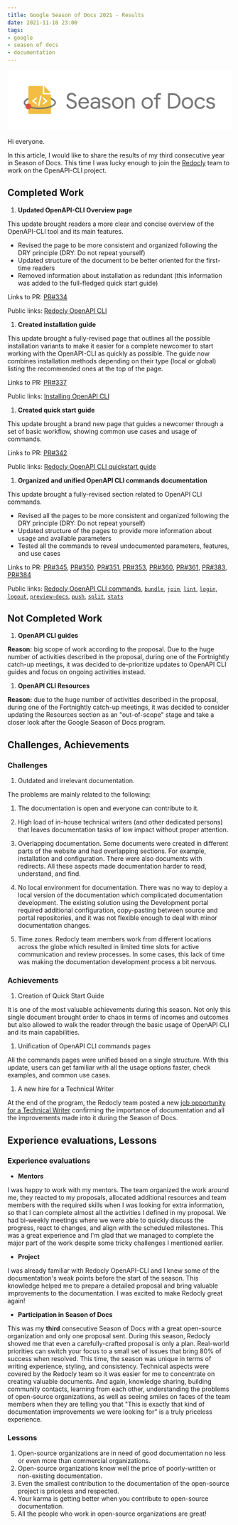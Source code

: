 ```yaml
---
title: Google Season of Docs 2021 - Results
date: 2021-11-10 23:00
tags:
- google
- season of docs
- documentation
---
```


![Season of Docs 2021](/images/2021/season-of-docs-logo.png)

Hi everyone.

In this article, I would like to share the results of my third consecutive year in Season of Docs. This time I was lucky enough to join the [Redocly](https://redoc.ly/gsod#technical-writer-hiring-update) team to work on the OpenAPI-CLI project.

## Completed Work

1. **Updated OpenAPI-CLI Overview page**
 
 This update brought readers a more clear and concise overview of the OpenAPI-CLI tool and its main features.

 * Revised the page to be more consistent and organized following the DRY principle (DRY: Do not repeat yourself)
 * Updated structure of the document to be better oriented for the first-time readers
 * Removed information about installation as redundant (this information was added to the full-fledged quick start guide)

 Links to PR: [PR#334](https://github.com/Redocly/openapi-cli/pull/334)
 
 Public links: [Redocly OpenAPI CLI](https://redoc.ly/docs/cli/)

1. **Created installation guide**
 
 This update brought a fully-revised page that outlines all the possible installation variants to make it easier for a complete newcomer to start working with the OpenAPI-CLI as quickly as possible. The guide now combines installation methods depending on their type (local or global) listing the recommended ones at the top of the page.

 Links to PR: [PR#337](https://github.com/Redocly/openapi-cli/pull/337)

 Public links: [Installing OpenAPI CLI](https://redoc.ly/docs/cli/installation/)

1. **Created quick start guide**
 
 This update brought a brand new page that guides a newcomer through a set of basic workflow, showing common use cases and usage of commands.

 Links to PR: [PR#342](https://github.com/Redocly/openapi-cli/pull/342)

 Public links: [Redocly OpenAPI CLI quickstart guide](https://redoc.ly/docs/cli/quickstart/)

1. **Organized and unified OpenAPI CLI commands documentation**

 This update brought a fully-revised section related to OpenAPI CLI commands.

 * Revised all the pages to be more consistent and organized following the DRY principle (DRY: Do not repeat yourself)
 * Updated structure of the pages to provide more information about usage and available parameters
 * Tested all the commands to reveal undocumented parameters, features, and use cases

 Links to PR: [PR#345](https://github.com/Redocly/openapi-cli/pull/345), [PR#350](https://github.com/Redocly/openapi-cli/pull/350), [PR#351](https://github.com/Redocly/openapi-cli/pull/351), [PR#353](https://github.com/Redocly/openapi-cli/pull/353), [PR#360](https://github.com/Redocly/openapi-cli/pull/360), [PR#361](https://github.com/Redocly/openapi-cli/pull/361), [PR#383](https://github.com/Redocly/openapi-cli/pull/383), [PR#384](https://github.com/Redocly/openapi-cli/pull/384)

 Public links: [Redocly OpenAPI CLI commands](https://redoc.ly/docs/cli/commands/), [`bundle`](https://redoc.ly/docs/cli/commands/bundle/), [`join`](https://redoc.ly/docs/cli/commands/join/), [`lint`](https://redoc.ly/docs/cli/commands/lint/), [`login`](https://redoc.ly/docs/cli/commands/login/), [`logout`](https://redoc.ly/docs/cli/commands/logout/), [`preview-docs`](https://redoc.ly/docs/cli/commands/preview-docs/), [`push`](https://github.com/Redocly/openapi-cli/pull/363), [`split`](https://redoc.ly/docs/cli/commands/split/), [`stats`](https://redoc.ly/docs/cli/commands/stats/)

## Not Completed Work

1. **OpenAPI CLI guides**
 
 **Reason:** big scope of work according to the proposal. Due to the huge number of activities described in the proposal, during one of the Fortnightly catch-up meetings, it was decided to de-prioritize updates to OpenAPI CLI guides and focus on ongoing activities instead.

1. **OpenAPI CLI Resources**

 **Reason:** due to the huge number of activities described in the proposal, during one of the Fortnightly catch-up meetings, it was decided to consider updating the Resources section as an "out-of-scope" stage and take a closer look after the Google Season of Docs program.

## Challenges, Achievements

### Challenges

1. Outdated and irrelevant documentation.

 The problems are mainly related to the following:

 1. The documentation is open and everyone can contribute to it.
 1. High load of in-house technical writers (and other dedicated persons) that leaves documentation tasks of low impact without proper attention.

1. Overlapping documentation. Some documents were created in different parts of the website and had overlapping sections. For example, installation and configuration. There were also documents with redirects. All these aspects made documentation harder to read, understand, and find.
1. No local environment for documentation. There was no way to deploy a local version of the documentation which complicated documentation development. The existing solution using the Development portal required additional configuration, copy-pasting between source and portal repositories, and it was not flexible enough to deal with minor documentation changes.
1. Time zones. Redocly team members work from different locations across the globe which resulted in limited time slots for active communication and review processes. In some cases, this lack of time was making the documentation development process a bit nervous.

### Achievements

1. Creation of Quick Start Guide

 It is one of the most valuable achievements during this season. Not only this single document brought order to chaos in terms of incomes and outcomes but also allowed to walk the reader through the basic usage of OpenAPI CLI and its main capabilities.

1. Unification of OpenAPI CLI commands pages

 All the commands pages were unified based on a single structure. With this update, users can get familiar with all the usage options faster, check examples, and common use cases.

1. A new hire for a Technical Writer

 At the end of the program, the Redocly team posted a new [job opportunity for a Technical Writer](https://redoc.ly/careers#technical-writer) confirming the importance of documentation and all the improvements made into it during the Season of Docs.

## Experience evaluations, Lessons

### Experience evaluations

* **Mentors**

 I was happy to work with my mentors. The team organized the work around me, they reacted to my proposals, allocated additional resources and team members with the required skills when I was looking for extra information, so that I can complete almost all the activities I defined in my proposal. We had bi-weekly meetings where we were able to quickly discuss the progress, react to changes, and align with the scheduled milestones. This was a great experience and I'm glad that we managed to complete the major part of the work despite some tricky challenges I mentioned earlier.

* **Project**

 I was already familiar with Redocly OpenAPI-CLI and I knew some of the documentation's weak points before the start of the season. This knowledge helped me to prepare a detailed proposal and bring valuable improvements to the documentation. I was excited to make Redocly great again!

* **Participation in Season of Docs**

 This was my **third** consecutive Season of Docs with a great open-source organization and only one proposal sent. During this season, Redocly showed me that even a carefully-crafted proposal is only a plan. Real-world priorities can switch your focus to a small set of issues that bring 80% of success when resolved. This time, the season was unique in terms of writing experience, styling, and consistency. Technical aspects were covered by the Redocly team so it was easier for me to concentrate on creating valuable documents. And again, knowledge sharing, building community contacts, learning from each other, understanding the problems of open-source organizations, as well as seeing smiles on faces of the team members when they are telling you that "This is exactly that kind of documentation improvements we were looking for" is a truly priceless experience.

### Lessons

1. Open-source organizations are in need of good documentation no less or even more than commercial organizations.
1. Open-source organizations know well the price of poorly-written or non-existing documentation.
1. Even the smallest contribution to the documentation of the open-source project is priceless and respected.
1. Your karma is getting better when you contribute to open-source documentation.
1. All the people who work in open-source organizations are great!